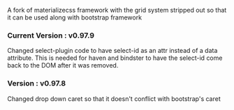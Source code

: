 A fork of materializecss framework with the grid system stripped out so that 
it can be used along with bootstrap framework


### Current Version : v0.97.9
Changed select-plugin code to have select-id as an attr instead of a data attribute. This is needed for 
haven and bindster to have the select-id come back to the DOM after it was removed. 

### Version : v0.97.8
Changed drop down caret so that it doesn't conflict with bootstrap's caret
